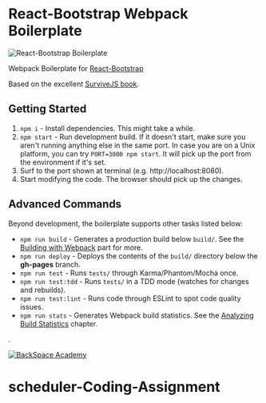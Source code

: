 # React-Bootstrap Webpack Boilerplate

![React-Bootstrap Boilerplate](https://avatars0.githubusercontent.com/u/6853419?v=3&s=400)

Webpack Boilerplate for [React-Bootstrap][cb3473c5]

  [cb3473c5]: https://react-bootstrap.github.io/ "React-Bootstrap"

Based on the excellent [SurviveJS book][a694205a].

## Getting Started

1. `npm i` - Install dependencies. This might take a while.
2. `npm start` - Run development build. If it doesn't start, make sure you aren't running anything else in the same port. In case you are on a Unix platform, you can try `PORT=3000 npm start`. It will pick up the port from the environment if it's set.
3. Surf to the port shown at terminal (e.g. http://localhost:8080).
4. Start modifying the code. The browser should pick up the changes.

## Advanced Commands

Beyond development, the boilerplate supports other tasks listed below:

* `npm run build` - Generates a production build below `build/`. See the [Building with Webpack](http://survivejs.com/webpack/building-with-webpack/) part for more.
* `npm run deploy` - Deploys the contents of the `build/` directory below the **gh-pages** branch.
* `npm run test` - Runs `tests/` through Karma/Phantom/Mocha once.
* `npm run test:tdd` - Runs `tests/` in a TDD mode (watches for changes and rebuilds).
* `npm run test:lint` - Runs code through ESLint to spot code quality issues.
* `npm run stats` - Generates Webpack build statistics. See the [Analyzing Build Statistics](http://survivejs.com/webpack/building-with-webpack/analyzing-build-statistics/) chapter.

.



[![BackSpace Academy](https://backspace.academy/assets/img/logo.svg)](https://backspace.academy)

  [a694205a]: https://leanpub.com/survivejs-webpack "SurviveJS"
# scheduler-Coding-Assignment
